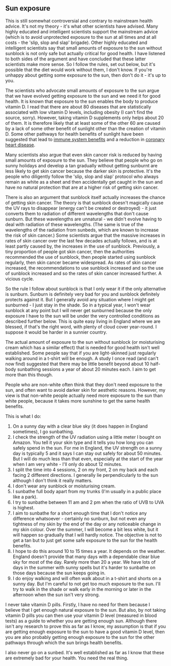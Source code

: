 <a name="sun"></a>
## Sun exposure 

This is still somewhat controversial and contrary to mainstream health advice. It's not my theory - it's what other scientists have advised. Many highly educated and intelligent scientists support the mainstream advice (which is to avoid unprotected exposure to the sun at all times and at all costs - the 'slip, slop and slap' brigade). Other highly educated and intelligent scientists say that small amounts of exposure to the sun without sunblock is not only safe but actually critical for good health. I have listened to both sides of the argument and have concluded that these latter scientists make more sense. So I follow the rules, set out below, but it's possible that the diet would work without them, I don't know. If you're unhappy about getting some exposure to the sun, then don't do it - it's up to you.

The scientists who advocate small amounts of exposure to the sun argue that we have evolved getting exposure to the sun and we need it for good health. It is known that exposure to the sun enables the body to produce vitamin D. I read that there are about 80 diseases that are statistically associated with low vitamin D levels, including obesity (I can't find the source, sorry). However, taking vitamin D supplements only helps about 20 of them. It is therefore likely that at least some of the other 60 are caused by a lack of some other benefit of sunlight other than the creation of vitamin D. Some other pathways for health benefits of sunlight have been suggested that lead to [immune system benefits](https://www.ncbi.nlm.nih.gov/pmc/articles/PMC2290997/#__sec8title) and a reduction in [coronary heart disease](https://www.ncbi.nlm.nih.gov/pubmed/8935479/). 

Many scientists also argue that even skin cancer risk is reduced by having small amounts of exposure to the sun. They believe that people who go on sunny holidays and develop a tan gradually without getting sunburnt are less likely to get skin cancer because the darker skin is protective. It's the people who diligently follow the 'slip, slop and slap' protocol who always remain as white as a sheet and then accidentally get caught in the sun and have no natural protection that are at a higher risk of getting skin cancer. 

There is also an argument that sunblock itself actually increases the chance of getting skin cancer. The theory is that sunblock doesn't magically cause the UV rays to disappear (energy can't be created or destroyed) - it just converts them to radiation of different wavelengths that don't cause sunburn. But these wavelengths are unnatural - we didn't evolve having to deal with radiation of these wavelengths. (The same is true of the wavelengths of the radiation from sunbeds, which are known to increase the risk of skin cancer.) Some scientists argue that the massive increases in rates of skin cancer over the last few decades actually follows, and is at least partly caused by, the increases in the use of sunblock. Previously, a tiny proportion of people got skin cancer, then the authorities recommended the use of sunblock, then people started using sunblock regularly, then skin cancer became widespread. As rates of skin cancer increased, the recommendations to use sunblock increased and so the use of sunblock increased and so the rates of skin cancer increased further. A vicious cycle.

So the rule I follow about sunblock is that I only wear it if the only alternative is sunburn. Sunburn is definitely very bad for you and sunblock definitely protects against it. But I generally avoid any situation where I might get sunburned - I just stay in the shade. So in a typical year, I won't wear sunblock at any point but I will never get sunburned because the only exposure I have to the sun will be under the very controlled conditions as described further below. This is quite easy living in England where we are blessed, if that's the right word, with plenty of cloud cover year-round. I suppose it would be harder in a sunnier country.

The actual amount of exposure to the sun without sunblock (or moisturising cream which has a similar effect) that is needed for good health isn't well established. Some people say that if you are light-skinned just regularly walking around in a t-shirt will be enough. A study I once read (and can't now find) suggested that there may be little benefit beyond about 10 half-body sunbathing sessions a year of about 20 minutes each. I aim to get more than this though. 

People who are non-white often think that they don't need exposure to the sun, and often want to avoid darker skin for aesthetic reasons. However, my view is that non-white people actually need more exposure to the sun than white people, because it takes more sunshine to get the same health benefits.

This is what I do:
1. On a sunny day with a clear blue sky (it does happen in England sometimes), I go sunbathing.
1. I check the strength of the UV radiation using a little meter I bought on Amazon. You tell it your skin type and it tells you how long you can safely spend in the sun. For me in England, the UV strength on a sunny day is typically 5 and it says I can stay out safely for about 50 minutes. But I will do much less than that even, especially at the start of the year when I am very white - I'll only do about 12 minutes.
1. I split the time into 4 sessions, 2 on my front, 2 on my back and each facing 2 different directions. I generally lie perpendicularly to the sun although I don't think it really matters.  
1. I don't wear any sunblock or moisturising cream.
1. I sunbathe full body apart from my trunks (I'm usually in a public place like a park).
1. I try to sunbathe between 11 am and 2 pm when the ratio of UVB to UVA is highest.
1. I aim to sunbathe for a short enough time that I don't notice any difference whatsoever - certainly no sunburn, but not even any tightness of my skin by the end of the day or any noticeable change in my skin colour. Over the summer, I will become a bit less white, but it will happen so gradually that I will hardly notice. The objective is not to get a tan but to just get some safe exposure to the sun for the health benefits.
1. I hope to do this around 10 to 15 times a year. It depends on the weather. England doesn't provide that many days with a dependable clear blue sky for most of the day. Rarely more than 20 a year. We have lots of days in the summer with sunny spells but it's harder to sunbathe on those days because the sun keeps going in.
1. I do enjoy walking and will often walk about in a t-shirt and shorts on a sunny day. But I'm careful to not get too much exposure to the sun. I'll try to walk in the shade or walk early in the morning or later in the afternoon when the sun isn't very strong.

I never take vitamin D pills. Firstly, I have no need for them because I believe that I get enough natural exposure to the sun. But also, by not taking vitamin D pills you can then use your vitamin D level (measured in blood tests) as a guide to whether you are getting enough sun. Although there isn't any research to prove this as far as I know, my assumption is that if you are getting enough exposure to the sun to have a good vitamin D level, then you are also probably getting enough exposure to the sun for the other pathways through which the sun brings health benefits.

I also never go on a sunbed. It's well established as far as I know that these are extremely bad for your health. You need the real thing.
